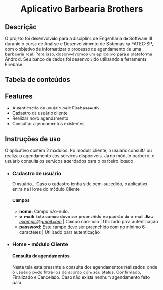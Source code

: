<h1 align="center">Aplicativo Barbearia Brothers</h1>

## Descrição
O projeto foi desenvolvido para a disciplina de Engenharia de Software III durante o curso de Análise e Desenvolvimento de Sistemas na FATEC-SP, com o objetivo de informatizar o processo de agendamento de uma barbearia real.
Para isso, desenvolvemos um aplicativo para a plataforma Android. Seu banco de dados foi desenvolvido utilizando a ferramenta Firebase.

## Tabela de conteúdos

## Features
- Autenticação de usuário pelo FirebaseAuth
- Cadastro de usuário cliente
- Realizar novo agendamento
- Consultar agendamentos existentes

## Instruções de uso
O aplicativo contém 2 módulos. No módulo cliente, o usuário consulta ou realiza o agendamento dos serviços disponíveis.
Já no módulo barbeiro, o usuário consulta os serviços agendados para o barbeiro logado
- ### Cadastro de usuário
  O usuário...
  Caso o cadastro tenha sido bem-sucedido, o aplicativo entra na Home do módulo Cliente
  #### Campos
  - **nome:** Campo não-nulo.
  - **e-mail:** Este campo deve ser preenchido no padrão de e-mail. ***Ex.:*** *example@gmail.com* | Campo não-nulo | Utilizado para autenticação
  - **password:** Este campo deve ser preenchido com no mínimo 6 caracteres | Utilizado para autenticação
- ### Home - módulo Cliente
  #### Consulta de agendamentos
  Nesta tela está presente a consulta dos agendamentos realizados, onde o usuário pode filtrá-los de acordo com seu status: Confirmado, Finalizado e Cancelado.
  Caso não exista nenhum agendamento feito para 
